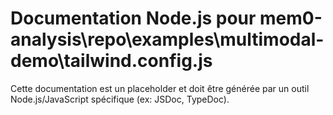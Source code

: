 # Documentation Node.js pour mem0-analysis\repo\examples\multimodal-demo\tailwind.config.js

Cette documentation est un placeholder et doit être générée par un outil Node.js/JavaScript spécifique (ex: JSDoc, TypeDoc).
